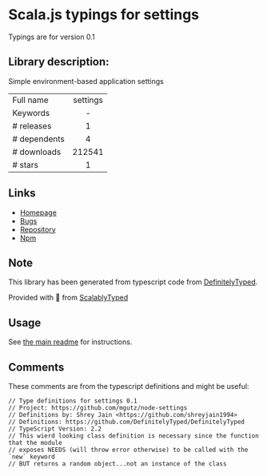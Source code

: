 
# Scala.js typings for settings

Typings are for version 0.1

## Library description:
Simple environment-based application settings

|                    |                 |
| ------------------ | :-------------: |
| Full name          | settings |
| Keywords           | - |
| # releases         | 1 |
| # dependents       | 4 |
| # downloads        | 212541 |
| # stars            | 1 |

## Links
- [Homepage](https://github.com/mgutz/node-settings#readme)
- [Bugs](https://github.com/mgutz/node-settings/issues)
- [Repository](https://github.com/mgutz/node-settings)
- [Npm](https://www.npmjs.com/package/settings)
    


## Note
This library has been generated from typescript code from [DefinitelyTyped](https://definitelytyped.org).

Provided with :purple_heart: from [ScalablyTyped](https://github.com/oyvindberg/ScalablyTyped)

## Usage
See [the main readme](../../readme.md) for instructions.

## Comments

These comments are from the typescript definitions and might be useful:
```
// Type definitions for settings 0.1
// Project: https://github.com/mgutz/node-settings
// Definitions by: Shrey Jain <https://github.com/shreyjain1994>
// Definitions: https://github.com/DefinitelyTyped/DefinitelyTyped
// TypeScript Version: 2.2
// This wierd looking class definition is necessary since the function that the module
// exposes NEEDS (will throw error otherwise) to be called with the `new` keyword
// BUT returns a random object...not an instance of the class

```

